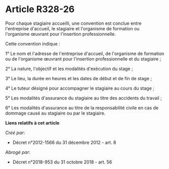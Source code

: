 # Article R328-26

Pour chaque stagiaire accueilli, une convention est conclue entre l'entreprise d'accueil, le stagiaire et l'organisme de
formation ou l'organisme œuvrant pour l'insertion professionnelle. 

Cette convention indique : 

1° Le nom et l'adresse de l'entreprise d'accueil, de l'organisme de formation ou de l'organisme œuvrant pour l'insertion
professionnelle et du stagiaire ; 

2° La nature, l'objectif et les modalités d'exécution du stage ; 

3° Le lieu, la durée en heures et les dates de début et de fin de stage ; 

4° Le tuteur désigné pour accompagner le stagiaire au cours du stage ; 

5° Les modalités d'assurance du stagiaire au titre des accidents du travail ; 

6° Les modalités d'assurance au titre de la responsabilité civile en cas de dommage causé au stagiaire ou par le stagiaire.

**Liens relatifs à cet article**

_Créé par_:

  - Décret n°2012-1566 du 31 décembre 2012 - art. 8

_Abrogé par_:

  - Décret n°2018-953 du 31 octobre 2018 - art. 56
